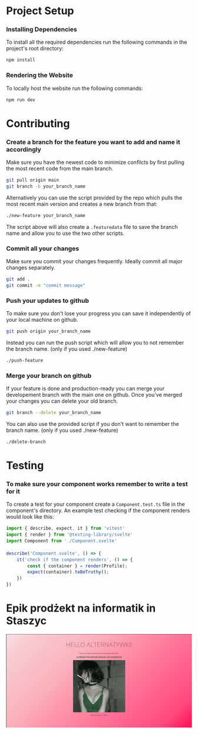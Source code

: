 # Project Setup
### Installing Dependencies
To install all the required dependencies run the following commands in the project's root directory:
```sh
npm install
```

### Rendering the Website
To locally host the website run the following commands:
```sh
npm run dev
```

# Contributing
### Create a branch for the feature you want to add and name it accordingly
Make sure you have the newest code to minimize conflicts by first pulling the most recent code from the main branch.
```sh
git pull origin main
git branch -b your_branch_name
```
Alternatively you can use the script provided by the repo which pulls the most recent main version and creates a new branch from that:
```sh
./new-feature your_branch_name
```
The script above will also create a `.featuredata` file to save the branch name and allow you to use the two other scripts.

### Commit all your changes
Make sure you commit your changes frequently. Ideally commit all major changes separately.
```sh
git add .
git commit -m "commit message"
```

### Push your updates to github
To make sure you don't lose your progress you can save it independently of your local machine on github.
```sh
git push origin your_branch_name
```
Instead you can run the push script which will allow you to not remember the branch name. (only if you used ./new-feature)
```sh
./push-feature
```

### Merge your branch on github
If your feature is done and production-ready you can merge your developement branch with the main one on github. Once you've merged your changes you can delete your old branch.
```sh
git branch --delete your_branch_name
```
You can also use the provided script if you don't want to remember the branch name. (only if you used ./new-feature)
```sh
./delete-branch
```

# Testing
### To make sure your component works remember to write a test for it
To create a test for your component create a `Component.test.ts` file in the component's directory. An example test checking if the component renders would look like this:
```ts
import { describe, expect, it } from 'vitest'
import { render } from '@testing-library/svelte'
import Component from './Component.svelte'

describe('Component.svelte', () => {
	it('check if the component renders', () => {
		const { container } = render(Profile);
		expect(container).toBeTruthy();
	})
})
```

# Epik prodżekt na informatik in Staszyc
![screenshot](./.github/screenshot.png)

